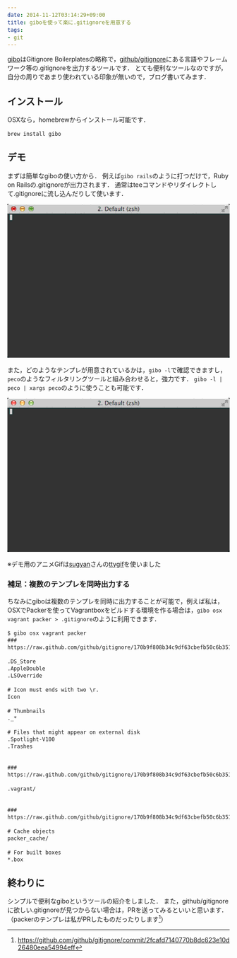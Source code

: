 ```yaml
---
date: 2014-11-12T03:14:29+09:00
title: giboを使って楽に.gitignoreを用意する
tags: 
- git
---
```

[gibo](https://github.com/simonwhitaker/gibo)はGitignore Boilerplatesの略称で，[github/gitignore](https://github.com/github/gitignore)にある言語やフレームワーク等の.gitignoreを出力するツールです．
とても便利なツールなのですが，自分の周りであまり使われている印象が無いので，ブログ書いてみます．

## インストール

OSXなら，homebrewからインストール可能です．

```
brew install gibo
```

## デモ

まずは簡単なgiboの使い方から．
例えば`gibo rails`のように打つだけで，Ruby on Railsの.gitignoreが出力されます．
通常はteeコマンドやリダイレクトして.gitignoreに流し込んだりして使います．

![](/images/2014/11/12/demo.gif)

また，どのようなテンプレが用意されているかは，`gibo -l`で確認できますし，`peco`のようなフィルタリングツールと組み合わせると，強力です．
`gibo -l | peco | xargs peco`のように使うことも可能です．

![](/images/2014/11/12/demo2.gif)

※デモ用のアニメGifは[sugyan](https://twitter.com/sugyan)さんの[ttygif](https://github.com/sugyan/ttygif)を使いました

### 補足：複数のテンプレを同時出力する

ちなみにgiboは複数のテンプレを同時に出力することが可能で，例えば私は，OSXでPackerを使ってVagrantboxをビルドする環境を作る場合は，`gibo osx vagrant packer > .gitignore`のように利用できます．

```
$ gibo osx vagrant packer
### https://raw.github.com/github/gitignore/170b9f808b34c9df63cbefb50c6b3517270755ec/Global/osx.gitignore

.DS_Store
.AppleDouble
.LSOverride

# Icon must ends with two \r.
Icon

# Thumbnails
._*

# Files that might appear on external disk
.Spotlight-V100
.Trashes


### https://raw.github.com/github/gitignore/170b9f808b34c9df63cbefb50c6b3517270755ec/Global/vagrant.gitignore

.vagrant/


### https://raw.github.com/github/gitignore/170b9f808b34c9df63cbefb50c6b3517270755ec/packer.gitignore

# Cache objects
packer_cache/

# For built boxes
*.box
```

## 終わりに

シンプルで便利なgiboというツールの紹介をしました．
また，github/gitignoreに欲しい.gitignoreが見つからない場合は，PRを送ってみるといいと思います．
（packerのテンプレは私がPRしたものだったりします[^1]）

[^1]: https://github.com/github/gitignore/commit/2fcafd7140770b8dc623e10d26480eea54994eff
